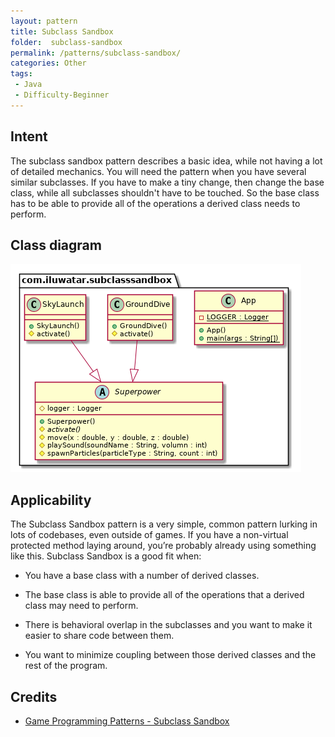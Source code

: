 ```yaml
---  
layout: pattern  
title: Subclass Sandbox 
folder:  subclass-sandbox  
permalink: /patterns/subclass-sandbox/  
categories: Other  
tags:  
 - Java  
 - Difficulty-Beginner  
---  
```


## Intent  
The subclass sandbox pattern describes a basic idea, while not having a lot of detailed mechanics. You will need the pattern when you have several similar subclasses. If you have to make a tiny change, then change the base class, while all subclasses shouldn't have to be touched. So the base class has to be able to provide all of the operations a derived class needs to perform.
  
## Class diagram
![alt text](./etc/subclass-sandbox.urm.png "Subclass Sandbox pattern class diagram")
  
## Applicability  
The Subclass Sandbox pattern is a very simple, common pattern lurking in lots of codebases, even outside of games. If you have a non-virtual protected method laying around, you’re probably already using something like this. Subclass Sandbox is a good fit when:

-   You have a base class with a number of derived classes.
    
-   The base class is able to provide all of the operations that a derived class may need to perform.
    
-   There is behavioral overlap in the subclasses and you want to make it easier to share code between them.
    
-   You want to minimize coupling between those derived classes and the rest of the program.
  
## Credits  
  
* [Game Programming Patterns - Subclass Sandbox]([http://gameprogrammingpatterns.com/subclass-sandbox.html](http://gameprogrammingpatterns.com/subclass-sandbox.html))